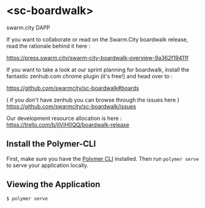 # \<sc-boardwalk\>

swarm.city DAPP

If you want to collaborate or read on the Swarm.City boardwalk release, read the rationale behind it here :

https://press.swarm.city/swarm-city-boardwalk-overview-9a362f19411f

If you want to take a look at our sprint planning for boardwalk, install the fantastic
zenhub.com chrome plugin (it's free!) and head over to :

https://github.com/swarmcity/sc-boardwalk#boards

( if you don't have zenhub you can browse through the issues here )
https://github.com/swarmcity/sc-boardwalk/issues

Our development resource allocation is here :
https://trello.com/b/jlViH0QQ/boardwalk-release

## Install the Polymer-CLI

First, make sure you have the [Polymer CLI](https://www.npmjs.com/package/polymer-cli) installed. Then run `polymer serve` to serve your application locally.

## Viewing the Application

```
$ polymer serve
```